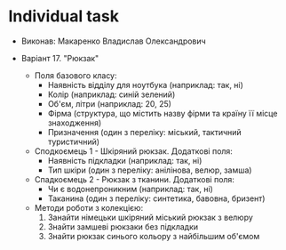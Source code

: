 # Individual task

* Виконав: Макаренко Владислав Олександрович
* Варіант 17. "Рюкзак"

  * Поля базового класу:
    - Наявність відділу для ноутбука (наприклад: так, ні)
    - Колір (наприклад: синій зелений)
    - Об'єм, літри (наприклад: 20, 25)
    - Фірма (структура, що містить назву фірми та країну її місце знаходження)
    - Призначення (один з переліку: міський, тактичний туристичний)
  * Сподкоємець 1 - Шкіряний рюкзак. Додаткові поля:
    - Наявність підкладки (наприклад: так, ні)
    - Тип шкіри (один з переліку: анілінова, велюр, замша)
  * Спадкоємець 2 - Рюкзак з тканини. Додаткові поля:
    - Чи є водонепроникним (наприклад: так, ні)
    - Таканина (один з переліку: синтетика, бавовна, бризент)
  * Методи роботи з колекцією:
    1. Занайти німецьки шкіряний міський рюкзак з велюру
    2. Знайти замшеві рюкзаки без підкладки
    3. Знайти рюкзак синього кольору з найбільшим об'ємом
   
   
